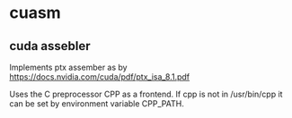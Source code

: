 # cuasm

## cuda assebler

Implements ptx assember as by 
https://docs.nvidia.com/cuda/pdf/ptx_isa_8.1.pdf

Uses the C preprocessor CPP as a frontend.
If cpp is not in /usr/bin/cpp it can be set by environment variable CPP_PATH.